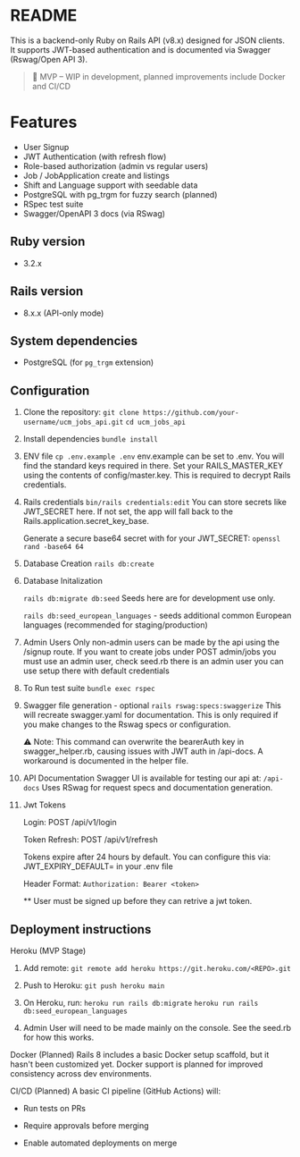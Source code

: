 # README

This is a backend-only Ruby on Rails API (v8.x) designed for JSON clients. It supports JWT-based authentication and is documented via Swagger (Rswag/Open API 3).

> 🚧 MVP – WIP in development, planned improvements include Docker and CI/CD

# Features

- User Signup
- JWT Authentication (with refresh flow)
- Role-based authorization (admin vs regular users)
- Job / JobApplication create and listings
- Shift and Language support with seedable data
- PostgreSQL with pg_trgm for fuzzy search (planned)
- RSpec test suite
- Swagger/OpenAPI 3 docs (via RSwag)

## Ruby version

- 3.2.x

## Rails version

- 8.x.x (API-only mode)

## System dependencies

- PostgreSQL (for `pg_trgm` extension)

## Configuration

1. Clone the repository:
   `git clone https://github.com/your-username/ucm_jobs_api.git`
   `cd ucm_jobs_api`

2. Install dependencies
   `bundle install`

3. ENV file
   `cp .env.example .env`
   env.example can be set to .env. You will find the standard keys required in there.
   Set your RAILS_MASTER_KEY using the contents of config/master.key. This is required to decrypt Rails credentials.

4. Rails credentials
   `bin/rails credentials:edit`
   You can store secrets like JWT_SECRET here. If not set, the app will fall back to the Rails.application.secret_key_base.

   Generate a secure base64 secret with for your JWT_SECRET:
   `openssl rand -base64 64`

5. Database Creation
   `rails db:create`

6. Database Initalization

   `rails db:migrate db:seed`
   Seeds here are for development use only.

   `rails db:seed_european_languages` - seeds additional common European languages (recommended for staging/production)

7. Admin Users
   Only non-admin users can be made by the api using the /signup route.
   If you want to create jobs under POST admin/jobs you must use an admin user, check seed.rb
   there is an admin user you can use setup there with default credentials

8. To Run test suite
   `bundle exec rspec`

9. Swagger file generation - optional
   `rails rswag:specs:swaggerize`
   This will recreate swagger.yaml for documentation. This is only required if you make changes to the Rswag specs or configuration.

   ⚠️ Note: This command can overwrite the bearerAuth key in swagger_helper.rb, causing issues with JWT auth in /api-docs. A workaround is documented in the helper file.

10. API Documentation
    Swagger UI is available for testing our api at:
    `/api-docs`
    Uses RSwag for request specs and documentation generation.

11. Jwt Tokens

    Login: POST /api/v1/login

    Token Refresh: POST /api/v1/refresh

    Tokens expire after 24 hours by default. You can configure this via: JWT_EXPIRY_DEFAULT= in your .env file

    Header Format:
    `Authorization: Bearer <token>`

    \*\* User must be signed up before they can retrive a jwt token.

## Deployment instructions

Heroku (MVP Stage)

1. Add remote:
   `git remote add heroku https://git.heroku.com/<REPO>.git`

2. Push to Heroku:
   `git push heroku main`

3. On Heroku, run:
   `heroku run rails db:migrate`
   `heroku run rails db:seed_european_languages`

4. Admin User will need to be made mainly on the console. See the seed.rb for how this works.

Docker (Planned)
Rails 8 includes a basic Docker setup scaffold, but it hasn't been customized yet. Docker support is planned for improved consistency across dev environments.

CI/CD (Planned)
A basic CI pipeline (GitHub Actions) will:

- Run tests on PRs

- Require approvals before merging

- Enable automated deployments on merge
